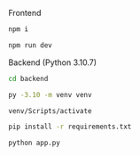 Frontend 
```sh
npm i

npm run dev
```

Backend (Python 3.10.7)
```sh
cd backend

py -3.10 -m venv venv

venv/Scripts/activate

pip install -r requirements.txt

python app.py
```